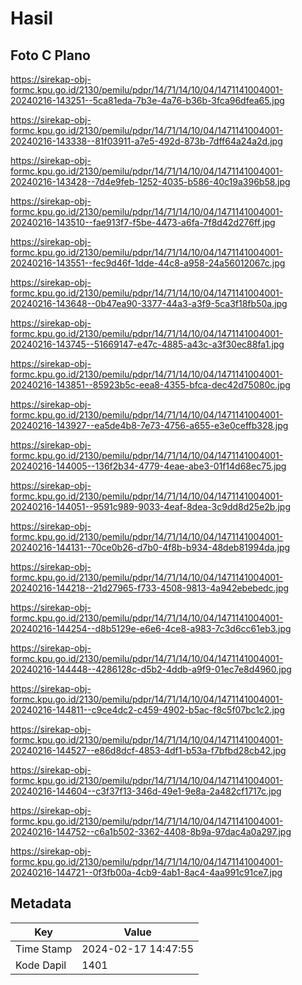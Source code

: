 # Hasil

## Foto C Plano

https://sirekap-obj-formc.kpu.go.id/2130/pemilu/pdpr/14/71/14/10/04/1471141004001-20240216-143251--5ca81eda-7b3e-4a76-b36b-3fca96dfea65.jpg

https://sirekap-obj-formc.kpu.go.id/2130/pemilu/pdpr/14/71/14/10/04/1471141004001-20240216-143338--81f03911-a7e5-492d-873b-7dff64a24a2d.jpg

https://sirekap-obj-formc.kpu.go.id/2130/pemilu/pdpr/14/71/14/10/04/1471141004001-20240216-143428--7d4e9feb-1252-4035-b586-40c19a396b58.jpg

https://sirekap-obj-formc.kpu.go.id/2130/pemilu/pdpr/14/71/14/10/04/1471141004001-20240216-143510--fae913f7-f5be-4473-a6fa-7f8d42d276ff.jpg

https://sirekap-obj-formc.kpu.go.id/2130/pemilu/pdpr/14/71/14/10/04/1471141004001-20240216-143551--fec9d46f-1dde-44c8-a958-24a56012067c.jpg

https://sirekap-obj-formc.kpu.go.id/2130/pemilu/pdpr/14/71/14/10/04/1471141004001-20240216-143648--0b47ea90-3377-44a3-a3f9-5ca3f18fb50a.jpg

https://sirekap-obj-formc.kpu.go.id/2130/pemilu/pdpr/14/71/14/10/04/1471141004001-20240216-143745--51669147-e47c-4885-a43c-a3f30ec88fa1.jpg

https://sirekap-obj-formc.kpu.go.id/2130/pemilu/pdpr/14/71/14/10/04/1471141004001-20240216-143851--85923b5c-eea8-4355-bfca-dec42d75080c.jpg

https://sirekap-obj-formc.kpu.go.id/2130/pemilu/pdpr/14/71/14/10/04/1471141004001-20240216-143927--ea5de4b8-7e73-4756-a655-e3e0ceffb328.jpg

https://sirekap-obj-formc.kpu.go.id/2130/pemilu/pdpr/14/71/14/10/04/1471141004001-20240216-144005--136f2b34-4779-4eae-abe3-01f14d68ec75.jpg

https://sirekap-obj-formc.kpu.go.id/2130/pemilu/pdpr/14/71/14/10/04/1471141004001-20240216-144051--9591c989-9033-4eaf-8dea-3c9dd8d25e2b.jpg

https://sirekap-obj-formc.kpu.go.id/2130/pemilu/pdpr/14/71/14/10/04/1471141004001-20240216-144131--70ce0b26-d7b0-4f8b-b934-48deb81994da.jpg

https://sirekap-obj-formc.kpu.go.id/2130/pemilu/pdpr/14/71/14/10/04/1471141004001-20240216-144218--21d27965-f733-4508-9813-4a942ebebedc.jpg

https://sirekap-obj-formc.kpu.go.id/2130/pemilu/pdpr/14/71/14/10/04/1471141004001-20240216-144254--d8b5129e-e6e6-4ce8-a983-7c3d6cc61eb3.jpg

https://sirekap-obj-formc.kpu.go.id/2130/pemilu/pdpr/14/71/14/10/04/1471141004001-20240216-144448--4286128c-d5b2-4ddb-a9f9-01ec7e8d4960.jpg

https://sirekap-obj-formc.kpu.go.id/2130/pemilu/pdpr/14/71/14/10/04/1471141004001-20240216-144811--c9ce4dc2-c459-4902-b5ac-f8c5f07bc1c2.jpg

https://sirekap-obj-formc.kpu.go.id/2130/pemilu/pdpr/14/71/14/10/04/1471141004001-20240216-144527--e86d8dcf-4853-4df1-b53a-f7bfbd28cb42.jpg

https://sirekap-obj-formc.kpu.go.id/2130/pemilu/pdpr/14/71/14/10/04/1471141004001-20240216-144604--c3f37f13-346d-49e1-9e8a-2a482cf1717c.jpg

https://sirekap-obj-formc.kpu.go.id/2130/pemilu/pdpr/14/71/14/10/04/1471141004001-20240216-144752--c6a1b502-3362-4408-8b9a-97dac4a0a297.jpg

https://sirekap-obj-formc.kpu.go.id/2130/pemilu/pdpr/14/71/14/10/04/1471141004001-20240216-144721--0f3fb00a-4cb9-4ab1-8ac4-4aa991c91ce7.jpg


## Metadata

| Key        | Value               |
| ---------- | ------------------- |
| Time Stamp | 2024-02-17 14:47:55 |
| Kode Dapil | 1401                |



